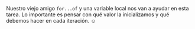 Nuestro viejo amigo `for...of` y una variable local nos van a ayudar en esta tarea. Lo importante es pensar con qué valor la inicializamos y qué debemos hacer en cada iteración. :relaxed: